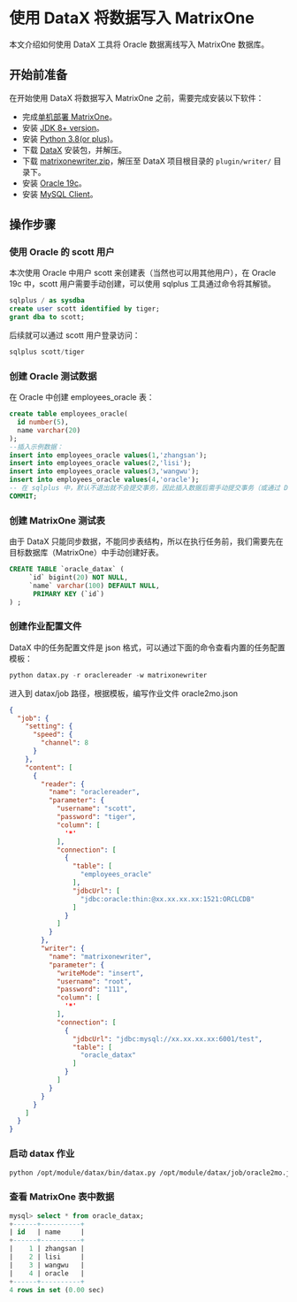 # 使用 DataX 将数据写入 MatrixOne

本文介绍如何使用 DataX 工具将 Oracle 数据离线写入 MatrixOne 数据库。

## 开始前准备

在开始使用 DataX 将数据写入 MatrixOne 之前，需要完成安装以下软件：

- 完成[单机部署 MatrixOne](https://docs.matrixorigin.cn/1.2.3/MatrixOne/Get-Started/install-standalone-matrixone/)。
- 安装 [JDK 8+ version](https://www.oracle.com/sg/java/technologies/javase/javase8-archive-downloads.html)。
- 安装 [Python 3.8(or plus)](https://www.python.org/downloads/)。
- 下载 [DataX](https://datax-opensource.oss-cn-hangzhou.aliyuncs.com/202210/datax.tar.gz) 安装包，并解压。
- 下载 [matrixonewriter.zip](https://community-shared-data-1308875761.cos.ap-beijing.myqcloud.com/artwork/docs/develop/Computing-Engine/datax-write/matrixonewriter.zip)，解压至 DataX 项目根目录的 `plugin/writer/` 目录下。
- 安装 [Oracle 19c](https://www.oracle.com/database/technologies/oracle-database-software-downloads.html)。
- 安装 <a href="https://dev.mysql.com/downloads/mysql" target="_blank">MySQL Client</a>。

## 操作步骤

### 使用 Oracle 的 scott 用户

本次使用 Oracle 中用户 scott 来创建表（当然也可以用其他用户），在 Oracle 19c 中，scott 用户需要手动创建，可以使用 sqlplus 工具通过命令将其解锁。

```sql
sqlplus / as sysdba
create user scott identified by tiger;
grant dba to scott;
```

后续就可以通过 scott 用户登录访问：

```sql
sqlplus scott/tiger
```

### 创建 Oracle 测试数据

在 Oracle 中创建 employees_oracle 表：

```sql
create table employees_oracle(
  id number(5),
  name varchar(20)
);
--插入示例数据：
insert into employees_oracle values(1,'zhangsan');
insert into employees_oracle values(2,'lisi');
insert into employees_oracle values(3,'wangwu');
insert into employees_oracle values(4,'oracle');
-- 在 sqlplus 中，默认不退出就不会提交事务，因此插入数据后需手动提交事务（或通过 DBeaver 等工具执行插入）
COMMIT;
```

### 创建 MatrixOne 测试表

由于 DataX 只能同步数据，不能同步表结构，所以在执行任务前，我们需要先在目标数据库（MatrixOne）中手动创建好表。

```sql
CREATE TABLE `oracle_datax` (
     `id` bigint(20) NOT NULL,
     `name` varchar(100) DEFAULT NULL,
      PRIMARY KEY (`id`)
) ;
```

### 创建作业配置文件

DataX 中的任务配置文件是 json 格式，可以通过下面的命令查看内置的任务配置模板：

```python
python datax.py -r oraclereader -w matrixonewriter
```

进入到 datax/job 路径，根据模板，编写作业文件 oracle2mo.json

```json
{
  "job": {
    "setting": {
      "speed": {
        "channel": 8
      }
    },
    "content": [
      {
        "reader": {
          "name": "oraclereader",
          "parameter": {
            "username": "scott",
            "password": "tiger",
            "column": [
              '*'
            ],
            "connection": [
              {
                "table": [
                  "employees_oracle"
                ],
                "jdbcUrl": [
                  "jdbc:oracle:thin:@xx.xx.xx.xx:1521:ORCLCDB"
                ]
              }
            ]
          }
        },
        "writer": {
          "name": "matrixonewriter",
          "parameter": {
            "writeMode": "insert",
            "username": "root",
            "password": "111",
            "column": [
              '*'
            ],
            "connection": [
              {
                "jdbcUrl": "jdbc:mysql://xx.xx.xx.xx:6001/test",
                "table": [
                  "oracle_datax"
                ]
              }
            ]
          }
        }
      }
    ]
  }
}
```

### 启动 datax 作业

```bash
python /opt/module/datax/bin/datax.py /opt/module/datax/job/oracle2mo.json
```

### 查看 MatrixOne 表中数据

```sql
mysql> select * from oracle_datax;
+------+----------+
| id   | name     |
+------+----------+
|    1 | zhangsan |
|    2 | lisi     |
|    3 | wangwu   |
|    4 | oracle   |
+------+----------+
4 rows in set (0.00 sec)
```